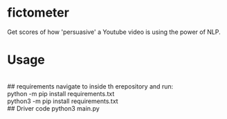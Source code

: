 # fictometer
Get scores of how 'persuasive' a Youtube video is using the power of NLP.
<br />
# Usage
<br />
## requirements
navigate to inside th erepository and run:
<br />
python -m pip install requirements.txt
<br />
python3 -m pip install requirements.txt
<br />
## Driver code
python3 main.py







